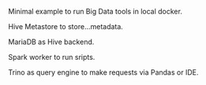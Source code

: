 Minimal example to run Big Data tools in local docker.

Hive Metastore to store...metadata.

MariaDB as Hive backend.

Spark worker to run sripts.

Trino as query engine to make requests via Pandas or IDE.
